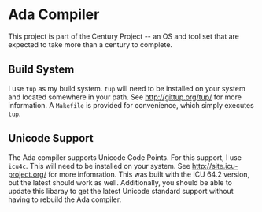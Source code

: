 # Ada Compiler


This project is part of the Century Project -- an OS and tool set that are expected to take more than a century to complete.

## Build System

I use `tup` as my build system.  `tup` will need to be installed on your system and located somewhere in your path.  See http://gittup.org/tup/ for more information.  A `Makefile` is provided for convenience, which simply executes `tup`.

## Unicode Support

The Ada compiler supports Unicode Code Points.  For this support, I use `icu4c`.  This will need to be installed on your system.  See http://site.icu-project.org/ for more infomration.  This was built with the ICU 64.2 version, but the latest should work as well.  Additionally, you should be able to update this libaray to get the latest Unicode standard support without having to rebuild the Ada compiler.

